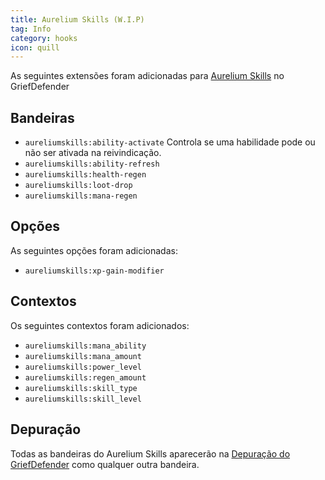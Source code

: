 ```yaml
---
title: Aurelium Skills (W.I.P)
tag: Info
category: hooks
icon: quill
---
```


As seguintes extensões foram adicionadas para [Aurelium Skills](https://www.spigotmc.org/resources/81069/) no GriefDefender

## Bandeiras

- `aureliumskills:ability-activate` Controla se uma habilidade pode ou não ser ativada na reivindicação.  
- `aureliumskills:ability-refresh`
- `aureliumskills:health-regen`
- `aureliumskills:loot-drop`
- `aureliumskills:mana-regen`

## Opções

As seguintes opções foram adicionadas:  

- `aureliumskills:xp-gain-modifier`

## Contextos

Os seguintes contextos foram adicionados:

- `aureliumskills:mana_ability`
- `aureliumskills:mana_amount`
- `aureliumskills:power_level`
- `aureliumskills:regen_amount`
- `aureliumskills:skill_type`
- `aureliumskills:skill_level`

## Depuração

Todas as bandeiras do Aurelium Skills aparecerão na [Depuração do GriefDefender](/br/wiki/advanced/Debugging.html) como qualquer outra bandeira.